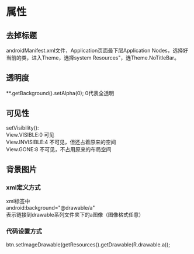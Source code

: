 # 属性

## 去掉标题

androidManifest.xml文件，Application页面最下层Application Nodes，选择好当前的类，进入Theme，选择system Resources"，选Theme.NoTitleBar。

## 透明度

**.getBackground().setAlpha(0);
0代表全透明

## 可见性

setVisibility():  
View.VISIBLE:0  可见  
View.INVISIBLE:4 不可见，但还占着原来的空间  
View.GONE:8  不可见，不占用原来的布局空间  

## 背景图片

### xml定义方式

xml标签中  
android:background="@drawable/a"   
表示链接到drawable系列文件夹下的a图像（图像格式任意）  

### 代码设置方式

btn.setImageDrawable(getResources().getDrawable(R.drawable.a));

